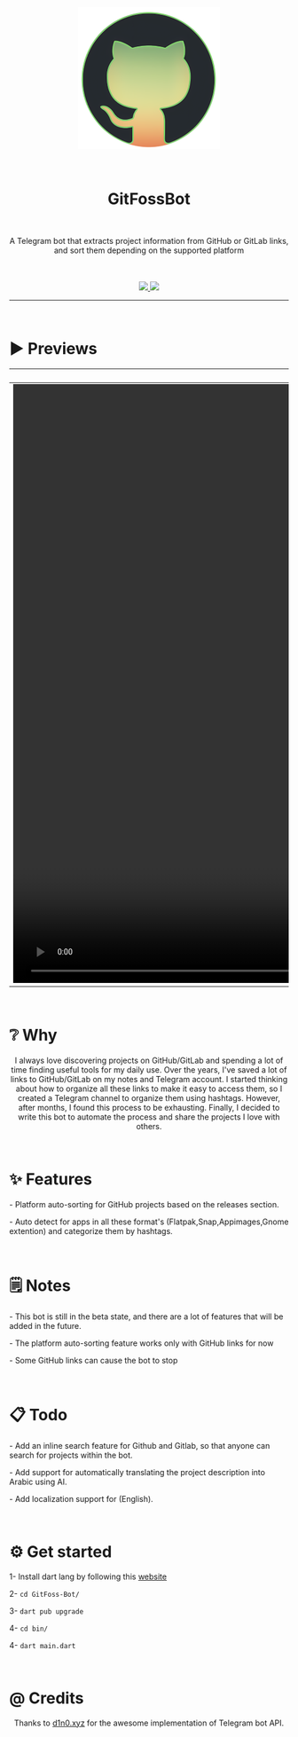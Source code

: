 <p align="center">
  <img src="https://github.com/XxA7med66xX/GitFoss-Bot/blob/241d997b5ec357e7c9ab792f9fecfcacc2816117/assets/Icons/256x256/GitFoss.png" />
</p>

<br/>
<h1 align="center">GitFossBot</h1>
<br/>
<p align="center">A Telegram bot that extracts project information from GitHub or GitLab links, and sort them depending on the supported platform </p>
<br/>
<br/>
<div align="center">
  <a href="https://t.me/GitFoss">
    <img src="https://img.shields.io/badge/Join(ar)-Telegram-blue" />
  </a>
  <a href="">
    <img src="https://img.shields.io/badge/MIT-License-bightgreen">
  </a>

  <hr />

  <br/>

  <h1 align="left">▶️ Previews</h1>

  | Github | Gitlab |
|----------|----------|
| <video width="1920" height="1080" controls><source src="https://github.com/XxA7med66xX/GitFoss-Bot/blob/8f3ed31b047837038c9b69d3b3c85f7e2abddc5a/assets/Previews/GithubPreview.mp4" type="video/mp4"></video> | <video width="1920" height="1080" controls><source src="https://github.com/XxA7med66xX/GitFoss-Bot/blob/8f3ed31b047837038c9b69d3b3c85f7e2abddc5a/assets/Previews/GitlabPreview.mp4" type="video/mp4"></video> |


  <br/>

  <h1 align="left">❔️ Why</h1>

  <p align="center">I always love discovering projects on GitHub/GitLab and spending a lot of time finding useful tools for my daily use. Over the years, I've saved a lot of links to GitHub/GitLab on my notes and Telegram account. I started thinking about how to organize all these links to make it easy to access them, so I created a Telegram channel to organize them using hashtags. However, after months, I found this process to be exhausting. Finally, I decided to write this bot to automate the process and share the projects I love with others. </p>

  <br/>
  
  <h1 align="left">✨️ Features</h1>
  
  <p align="left">- Platform auto-sorting for GitHub projects based on the releases section.</p>
  <p align="left">- Auto detect for apps in all these format's (Flatpak,Snap,Appimages,Gnome extention) and categorize them by hashtags.</p>

  <br/>
  
  <h1 align="left">🗒️ Notes</h1>

  <p align="left">- This bot is still in the beta state, and there are a lot of features that will be added in the future.</p>
  <p align="left">- The platform auto-sorting feature works only with GitHub links for now</p>
  <p align="left">- Some GitHub links can cause the bot to stop</p>

  <br/>

  <h1 align="left">📋 Todo</h1>
  
  <p align="left">- Add an inline search feature for Github and Gitlab, so that anyone can search for projects within the bot.</p>
  <p align="left">- Add support for automatically translating the project description into Arabic using AI.</p>
  <p align="left">- Add localization support for (English).</p>
  

  <br/>

  <h1 align="left">⚙️ Get started</h1>

  <p align="left">1- Install dart lang by following this <a href='https://dart.dev/get-dart#install'>website</a> </p>
  <p align="left">2- <code>cd GitFoss-Bot/</code></p>
  <p align="left">3- <code>dart pub upgrade</code></p>
  <p align="left">4- <code>cd bin/</code></p>
  <p align="left">4- <code>dart main.dart</code></p>

  <br/>

  <h1 align="left">@ Credits</h1>

  Thanks to <a href='https://pub.dev/publishers/d1n0.xyz/packages'>d1n0.xyz</a> for the awesome implementation of Telegram bot API.

  
  
   
  

  
  

  

  
  
  


  

